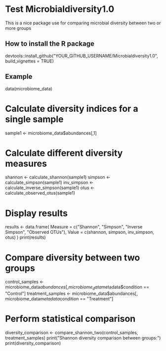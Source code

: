 # Test Microbialdiversity1.0
This is a nice package use for comparing microbial diversity between two or more groups

## How to install the R package
devtools::install_github("YOUR_GITHUB_USERNAME/Microbialdiversity1.0", build_vignettes = TRUE)


## Example
data(microbiome_data)

# Calculate diversity indices for a single sample
sample1 <- microbiome_data$abundances[,1]

# Calculate different diversity measures
shannon <- calculate_shannon(sample1)
simpson <- calculate_simpson(sample1)
inv_simpson <- calculate_inverse_simpson(sample1)
otus <- calculate_observed_otus(sample1)

# Display results
results <- data.frame(
  Measure = c("Shannon", "Simpson", "Inverse Simpson", "Observed OTUs"),
  Value = c(shannon, simpson, inv_simpson, otus)
)
print(results)

# Compare diversity between two groups
control_samples <- microbiome_data$abundances[, microbiome_data$metadata$condition == "Control"]
treatment_samples <- microbiome_data$abundances[, microbiome_data$metadata$condition == "Treatment"]

# Perform statistical comparison
diversity_comparison <- compare_shannon_two(control_samples, treatment_samples)
print("Shannon diversity comparison between groups:")
print(diversity_comparison)
